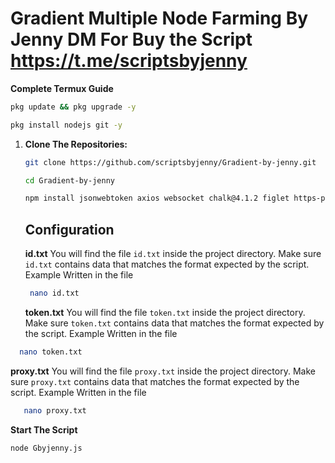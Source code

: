 # Gradient Multiple Node Farming By Jenny DM For Buy the Script https://t.me/scriptsbyjenny

**Complete Termux Guide**

   ```bash
 pkg update && pkg upgrade -y
   ```
   ```bash
pkg install nodejs git -y
   ```
1. **Clone The Repositories:**
   ```bash
   git clone https://github.com/scriptsbyjenny/Gradient-by-jenny.git
   ```
   ```bash
   cd Gradient-by-jenny
   ```
   ```bash
   npm install jsonwebtoken axios websocket chalk@4.1.2 figlet https-proxy-agent
   ```
   ## Configuration
   **id.txt** You will find the file `id.txt` inside the project directory. Make sure `id.txt` contains data that matches the format expected by the script. Example Written in the file
   ```bash
    nano id.txt
    ```
    **token.txt** You will find the file `token.txt` inside the project directory. Make sure `token.txt` contains data that matches the format expected by the script. Example Written in the file
 ```bash
   nano token.txt
   ```
 **proxy.txt** You will find the file `proxy.txt` inside the project directory. Make sure `proxy.txt` contains data that matches the format expected by the script. Example Written in the file
 ```bash
    nano proxy.txt
   ```
**Start The Script**
   ```bash
   node Gbyjenny.js
   ```
